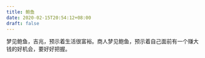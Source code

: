```yaml
---
title: 鲍鱼
date: 2020-02-15T20:54:12+08:00
draft: false
---
```


梦见鲍鱼，吉兆，预示着生活很富裕。商人梦见鲍鱼，预示着自己面前有一个赚大钱的好机会，要好好把握。
